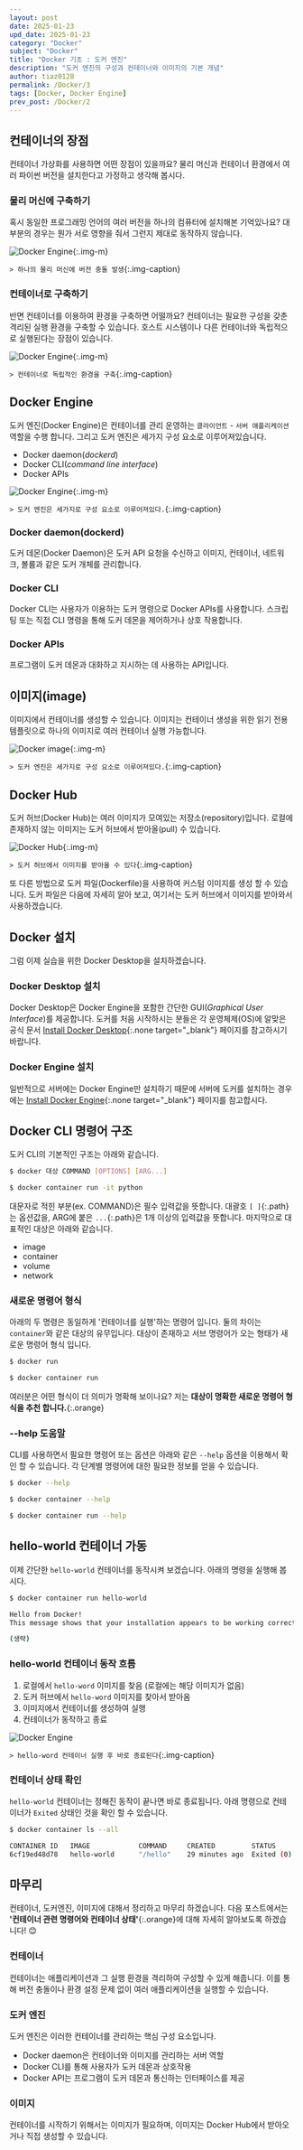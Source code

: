 ```yaml
---
layout: post
date: 2025-01-23
upd_date: 2025-01-23
category: "Docker"
subject: "Docker"
title: "Docker 기초 : 도커 엔진"
description: "도커 엔진의 구성과 컨테이너와 이미지의 기본 개념"
author: tiaz0128
permalink: /Docker/3
tags: [Docker, Docker Engine]
prev_post: /Docker/2
---
```


## 컨테이너의 장점

컨테이너 가상화를 사용하면 어떤 장점이 있을까요? 물리 머신과 컨테이너 환경에서 여러 파이썬 버전을 설치한다고 가정하고 생각해 봅시다.

### 물리 머신에 구축하기

혹시 동일한 프로그래밍 언어의 여러 버전을 하나의 컴퓨터에 설치해본 기억있나요? 대부분의 경우는 뭔가 서로 영향을 줘서 그런지 제대로 동작하지 않습니다.

![Docker Engine](/assets/img/content/Docker/003/001.png){:.img-m}

`> 하나의 물리 머신에 버전 충돌 발생`{:.img-caption}

### 컨테이너로 구축하기

반면 컨테이너를 이용하여 환경을 구축하면 어떨까요? 컨테이너는 필요한 구성을 갖춘 격리된 실행 환경을 구축할 수 있습니다. 호스트 시스템이나 다른 컨테이너와 독립적으로 실행된다는 장점이 있습니다.

![Docker Engine](/assets/img/content/Docker/003/002.png){:.img-m}

`> 컨테이너로 독립적인 환경을 구축`{:.img-caption}

## Docker Engine

도커 엔진(Docker Engine)은 컨테이너를 관리 운영하는 `클라이언트` - `서버 애플리케이션` 역할을 수행 합니다. 그리고 도커 엔진은 세가지 구성 요소로 이루어져있습니다.

- Docker daemon(_dockerd_)
- Docker CLI(_command line interface_)
- Docker APIs

![Docker Engine](/assets/img/content/Docker/003/003.png){:.img-m}

`> 도커 엔진은 세가지로 구성 요소로 이루어져있다.`{:.img-caption}

### Docker daemon(dockerd)

도커 데몬(Docker Daemon)은 도커 API 요청을 수신하고 이미지, 컨테이너, 네트워크, 볼륨과 같은 도커 개체를 관리합니다.

### Docker CLI

Docker CLI는 사용자가 이용하는 도커 명령으로 Docker APIs를 사용합니다. 스크립팅 또는 직접 CLI 명령을 통해 도커 데몬을 제어하거나 상호 작용합니다.

### Docker APIs

프로그램이 도커 데몬과 대화하고 지시하는 데 사용하는 API입니다.

## 이미지(image)

이미지에서 컨테이너를 생성할 수 있습니다. 이미지는 컨테이너 생성을 위한 읽기 전용 템플릿으로 하나의 이미지로 여러 컨테이너 실행 가능합니다.

![Docker image](/assets/img/content/Docker/003/004.png){:.img-m}

`> 도커 엔진은 세가지로 구성 요소로 이루어져있다.`{:.img-caption}

## Docker Hub

도커 허브(Docker Hub)는 여러 이미지가 모여있는 저장소(repository)입니다. 로컬에 존재하지 않는 이미지는 도커 허브에서 받아올(pull) 수 있습니다.

![Docker Hub](/assets/img/content/Docker/003/005.png){:.img-m}

`> 도커 허브에서 이미지를 받아올 수 있다`{:.img-caption}

또 다른 방법으로 도커 파일(Dockerfile)을 사용하여 커스텀 이미지를 생성 할 수 있습니다. 도커 파일은 다음에 자세히 알아 보고, 여기서는 도커 허브에서 이미지를 받아와서 사용하겠습니다.

## Docker 설치

그럼 이제 실습을 위한 Docker Desktop을 설치하겠습니다.

### Docker Desktop 설치

Docker Desktop은 Docker Engine을 포함한 간단한 GUI(_Graphical User Interface_)를 제공합니다. 도커를 처음 시작하시는 분들은 각 운영체제(OS)에 알맞은 공식 문서 [Install Docker Desktop](https://docs.docker.com/desktop/){:.none target="_blank"} 페이지를 참고하시기 바랍니다.

### Docker Engine 설치

일반적으로 서버에는 Docker Engine만 설치하기 때문에 서버에 도커를 설치하는 경우에는 [Install Docker Engine](https://docs.docker.com/engine/install/){:.none target="_blank"} 페이지를 참고합시다.

## Docker CLI 명령어 구조

도커 CLI의 기본적인 구조는 아래와 같습니다.

```bash
$ docker 대상 COMMAND [OPTIONS] [ARG...]

$ docker container run -it python
```

대문자로 적힌 부분(ex. COMMAND)은 필수 입력값을 뜻합니다. 대괄호 `[ ]`{:.path}는 옵션값을, ARG에 붙은 `...`{:.path}은 1개 이상의 입력값을 뜻합니다. 마지막으로 대표적인 대상은 아래와 같습니다.

- image
- container
- volume
- network

### 새로운 명령어 형식

아래의 두 명령은 동일하게 '컨테이너를 실행'하는 명령어 입니다. 둘의 차이는 `container`와 같은 대상의 유무입니다. 대상이 존재하고 서브 명령어가 오는 형태가 새로운 명령어 형식 입니다.

```bash
$ docker run

$ docker container run
```

여러분은 어떤 형식이 더 의미가 명확해 보이나요? 저는 **대상이 명확한 새로운 명령어 형식을 추천 합니다.**{:.orange}

### --help 도움말

CLI를 사용하면서 필요한 명령어 또는 옵션은 아래와 같은 `--help` 옵션을 이용해서 확인 할 수 있습니다. 각 단계별 명령어에 대한 필요한 정보를 얻을 수 있습니다.

```bash
$ docker --help

$ docker container --help

$ docker container run --help
```

## hello-world 컨테이너 가동

이제 간단한 `hello-world` 컨테이너를 동작시켜 보겠습니다. 아래의 명령을 실행해 봅시다.

```bash
$ docker container run hello-world
```

```bash
Hello from Docker!
This message shows that your installation appears to be working correctly.

(생략)
```

### hello-world 컨테이너 동작 흐름

1. 로컬에서 `hello-word` 이미지를 찾음 (로컬에는 해당 이미지가 없음)
2. 도커 허브에서 `hello-word` 이미지를 찾아서 받아옴
3. 이미지에서 컨테이너를 생성하여 실행
4. 컨테이너가 동작하고 종료

![Docker Engine](/assets/img/content/Docker/003/006.png)

`> hello-word 컨테이너 실행 후 바로 종료된다`{:.img-caption}

### 컨테이너 상태 확인

`hello-world` 컨테이너는 정해진 동작이 끝나면 바로 종료됩니다. 아래 명령으로 컨테이너가 `Exited` 상태인 것을 확인 할 수 있습니다.

```bash
$ docker container ls --all
```

```bash
CONTAINER ID   IMAGE            COMMAND     CREATED         STATUS
6cf19ed48d78   hello-world      "/hello"    29 minutes ago  Exited (0) 29 minutes ago
```

## 마무리

컨테이너, 도커엔진, 이미지에 대해서 정리하고 마무리 하겠습니다. 다음 포스트에서는 **'컨테이너 관련 명령어와 컨테이너 상태'**{:.orange}에 대해 자세히 알아보도록 하겠습니다! 😊

### 컨테이너

컨테이너는 애플리케이션과 그 실행 환경을 격리하여 구성할 수 있게 해줍니다. 이를 통해 버전 충돌이나 환경 설정 문제 없이 여러 애플리케이션을 실행할 수 있습니다.

### 도커 엔진

도커 엔진은 이러한 컨테이너를 관리하는 핵심 구성 요소입니다.

- Docker daemon은 컨테이너와 이미지를 관리하는 서버 역할
- Docker CLI를 통해 사용자가 도커 데몬과 상호작용
- Docker API는 프로그램이 도커 데몬과 통신하는 인터페이스를 제공

### 이미지

컨테이너를 시작하기 위해서는 이미지가 필요하며, 이미지는 Docker Hub에서 받아오거나 직접 생성할 수 있습니다.
